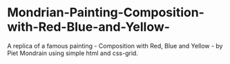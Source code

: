 # Mondrian-Painting-Composition-with-Red-Blue-and-Yellow-
A replica of a famous painting - Composition with Red, Blue and Yellow - by Piet Mondrain using simple html and css-grid.
